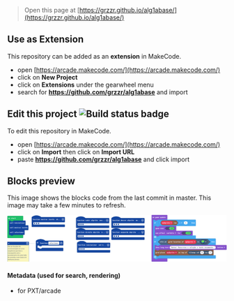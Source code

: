  


> Open this page at [https://grzzr.github.io/alg1abase/](https://grzzr.github.io/alg1abase/)

## Use as Extension

This repository can be added as an **extension** in MakeCode.

* open [https://arcade.makecode.com/](https://arcade.makecode.com/)
* click on **New Project**
* click on **Extensions** under the gearwheel menu
* search for **https://github.com/grzzr/alg1abase** and import

## Edit this project ![Build status badge](https://github.com/grzzr/alg1abase/workflows/MakeCode/badge.svg)

To edit this repository in MakeCode.

* open [https://arcade.makecode.com/](https://arcade.makecode.com/)
* click on **Import** then click on **Import URL**
* paste **https://github.com/grzzr/alg1abase** and click import

## Blocks preview

This image shows the blocks code from the last commit in master.
This image may take a few minutes to refresh.

![A rendered view of the blocks](https://github.com/grzzr/alg1abase/raw/master/.github/makecode/blocks.png)

#### Metadata (used for search, rendering)

* for PXT/arcade
<script src="https://makecode.com/gh-pages-embed.js"></script><script>makeCodeRender("{{ site.makecode.home_url }}", "{{ site.github.owner_name }}/{{ site.github.repository_name }}");</script>
